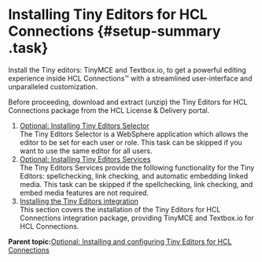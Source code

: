 # Installing Tiny Editors for HCL Connections {#setup-summary .task}

Install the Tiny editors: TinyMCE and Textbox.io, to get a powerful editing experience inside HCL Connections™ with a streamlined user-interface and unparalleled customization.

Before proceeding, download and extract \(unzip\) the Tiny Editors for HCL Connections package from the HCL License & Delivery portal.

1.  [Optional: Installing Tiny Editors Selector](../../install/tiny_editors/t_01-setup_01-selector_00-summary.md)  
The Tiny Editors Selector is a WebSphere application which allows the editor to be set for each user or role. This task can be skipped if you want to use the same editor for all users.
2.  [Optional: Installing Tiny Editors Services](../../install/tiny_editors/t_01-setup_02-services_00-summary.md)  
 The Tiny Editors Services provide the following functionality for the Tiny Editors: spellchecking, link checking, and automatic embedding linked media. This task can be skipped if the spellchecking, link checking, and embed media features are not required.
3.  [Installing the Tiny Editors integration](../../install/tiny_editors/t_01-setup_03-editors_00-summary.md)  
This section covers the installation of the Tiny Editors for HCL Connections integration package, providing TinyMCE and Textbox.io for HCL Connections.

**Parent topic:**[Optional: Installing and configuring Tiny Editors for HCL Connections](../../install/tiny_editors/c_tiny-editors.md)

